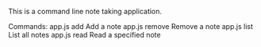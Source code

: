 This is a command line note taking application. 

Commands:
  app.js add     Add a note
  app.js remove  Remove a note
  app.js list    List all notes
  app.js read    Read a specified note
